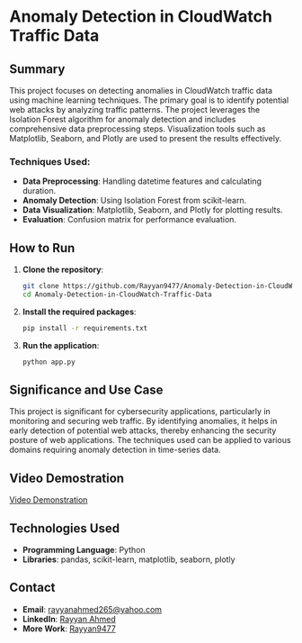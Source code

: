 # Anomaly Detection in CloudWatch Traffic Data

## Summary
This project focuses on detecting anomalies in CloudWatch traffic data using machine learning techniques. The primary goal is to identify potential web attacks by analyzing traffic patterns. The project leverages the Isolation Forest algorithm for anomaly detection and includes comprehensive data preprocessing steps. Visualization tools such as Matplotlib, Seaborn, and Plotly are used to present the results effectively.

### Techniques Used:
- **Data Preprocessing**: Handling datetime features and calculating duration.
- **Anomaly Detection**: Using Isolation Forest from scikit-learn.
- **Data Visualization**: Matplotlib, Seaborn, and Plotly for plotting results.
- **Evaluation**: Confusion matrix for performance evaluation.

## How to Run
1. **Clone the repository**:
    ```sh
    git clone https://github.com/Rayyan9477/Anomaly-Detection-in-CloudWatch-Traffic-Data
    cd Anomaly-Detection-in-CloudWatch-Traffic-Data
    ```

2. **Install the required packages**:
    ```sh
    pip install -r requirements.txt
    ```

3. **Run the application**:
    ```sh
    python app.py
    ```

## Significance and Use Case
This project is significant for cybersecurity applications, particularly in monitoring and securing web traffic. By identifying anomalies, it helps in early detection of potential web attacks, thereby enhancing the security posture of web applications. The techniques used can be applied to various domains requiring anomaly detection in time-series data.

## Video Demostration
[Video Demonstration](https://github.com/Rayyan9477/Anomaly-Detection-in-CloudWatch-Traffic-Data/blob/main/video.mp4)

## Technologies Used
- **Programming Language**: Python
- **Libraries**: pandas, scikit-learn, matplotlib, seaborn, plotly

## Contact
- **Email**: rayyanahmed265@yahoo.com
- **LinkedIn**: [Rayyan Ahmed](https://www.linkedin.com/in/rayyan-ahmed9477/)
- **More Work**: [Rayyan9477](https://github.com/Rayyan9477)
